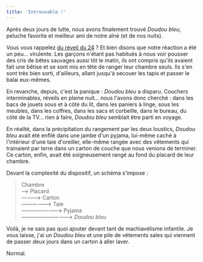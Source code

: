 ```yaml
---
title: 'Introuvable !'
---
```


Après deux jours de lutte, nous avons finalement trouvé _Doudou bleu_, peluche
favorite et meilleur ami de notre aîné (et de nos nuits).

<!-- more -->

Vous vous rappelez [du réveil du 24](/2016/01/au-reveil/) ? Et bien disons que
notre réaction a été un peu… virulente. Les garçons n'étant pas habitués à nous
voir pousser des cris de bêtes sauvages aussi tôt le matin, ils ont compris
qu'ils avaient fait une bêtise et se sont mis en tête de ranger leur chambre
seuls. Ils s'en sont très bien sorti, d'ailleurs, allant jusqu'à secouer les
tapis et passer le balai eux-mêmes.

En revanche, depuis, c'est la panique : _Doudou bleu_ a disparu. Couchers
interminables, réveils en pleine nuit… nous l'avons donc cherché : dans les bacs
de jouets sous et à côté du lit, dans les paniers à linge, sous les meubles,
dans les coffres, dans les sacs et corbeille, dans le bureau, du côté de la TV…
rien à faire, _Doudou bleu_ semblait être parti en voyage.

En réalité, dans la précipitation du rangement par les deux loustics, _Doudou
bleu_ avait été enfilé dans une jambe d'un pyjama, lui-même caché à l'intérieur
d'une taie d'oreiller, elle-même rangée avec des vêtements qui trainaient par
terre dans un carton de couche que nous venions de terminer. Ce carton, enfin,
avait été soigneusement rangé au fond du placard de leur chambre.

Devant la complexité du dispositif, un schéma s'impose :

> Chambre  
> ——> Placard  
> ————> Carton  
> ——————> Taie  
> ————————> Pyjama  
> ——————————> _Doudou bleu_

Voilà, je ne sais pas quoi ajouter devant tant de machiavélisme infantile. Je
vous laisse, j'ai un _Doudou bleu_ et une pile de vêtements sales qui viennent
de passer deux jours dans un carton à aller laver.

Normal.
